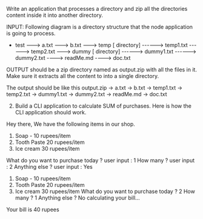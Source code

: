 Write an application that processes a directory and zip all the directories content inside it into another directory.

INPUT: Following diagram is a directory structure that the node application is going to process. 
- test
---> a.txt 
---> b.txt
---> temp [ directory]
------> temp1.txt
------> temp2.txt
---> dummy [ directory]
------> dummy1.txt
------> dummy2.txt
----> readMe.md
----> doc.txt

 
 OUTPUT should be a zip directory named as output.zip with all the files in it. Make sure it extracts all the content to into a single directory.

 The output should be like this
 output.zip
 -> a.txt
 -> b.txt
 -> temp1.txt
 -> temp2.txt
 -> dummy1.txt
 -> dummy2.txt
 -> readMe.md
 -> doc.txt

 2) Build a CLI application to calculate SUM of purchases. Here is how the CLI application should work.

  Hey there, We have the following items in our shop.

  1) Soap - 10 rupees/item
  2) Tooth Paste 20 rupees/item
  3) Ice cream 30 rupees/item

  What do you want to purchase today ?
  user input : 1 
  How many ? 
  user input : 2
  Anything else ?
  user input : Yes

  1) Soap - 10 rupees/item
  2) Tooth Paste 20 rupees/item
  3) Ice cream 30 rupees/item
  What do you want to purchase today ?
  2
  How many ?
  1
  Anything else ?
  No
  calculating your bill...

  Your bill is 40 rupees
